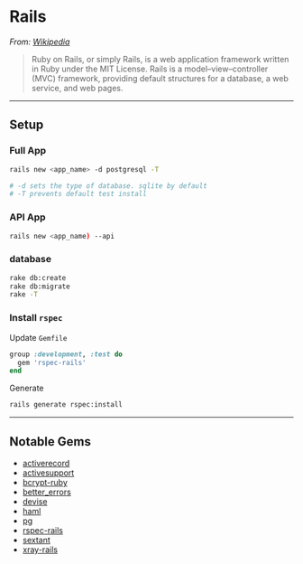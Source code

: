 # Rails

*From: [Wikipedia](https://en.wikipedia.org/wiki/Ruby_on_Rails)*

> Ruby on Rails, or simply Rails, is a web application framework written in Ruby under the MIT License. Rails is a model–view–controller (MVC) framework, providing default structures for a database, a web service, and web pages.

---

## Setup

### Full App

```bash
rails new <app_name> -d postgresql -T

# -d sets the type of database. sqlite by default
# -T prevents default test install
```

### API App

```sh
rails new <app_name) --api
```

### database

```bash
rake db:create
rake db:migrate
rake -T
```

### Install `rspec`

Update `Gemfile`

```rb
group :development, :test do
  gem 'rspec-rails'
end
```

Generate

```sh
rails generate rspec:install
```

---

## Notable Gems

-   [activerecord]()
-   [activesupport]()
-   [bcrypt-ruby]()
-   [better_errors](https://github.com/charliesome/better_errors)
-   [devise](https://github.com/plataformatec/devise)
-   [haml]()
-   [pg]()
-   [rspec-rails]()
-   [sextant](https://github.com/schneems/sextant)
-   [xray-rails](https://github.com/brentd/xray-rails)
